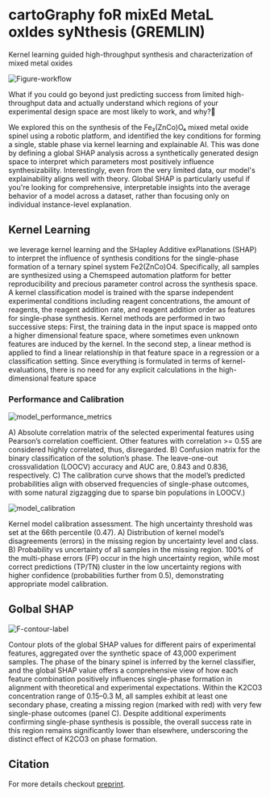 # cartoGraphy foR mixEd MetaL oxIdes syNthesis (GREMLIN)
Kernel learning guided high-throughput synthesis and characterization of mixed metal oxides 

![Figure-workflow](https://github.com/user-attachments/assets/34a452eb-c0c7-43e3-895d-2cb0b792c882)

What if you could go beyond just predicting success from limited high-throughput data and actually understand which regions of your experimental design space are most likely to work, and why?🔬

We explored this on the synthesis of the Fe₂(ZnCo)O₄ mixed metal oxide spinel using a robotic platform, and identified the key conditions for forming a single, stable phase via kernel learning and explainable AI. This was done by defining a global SHAP analysis across a synthetically generated design space to interpret which parameters most positively influence synthesizability. Interestingly, even from the very limited data, our model's explainability aligns well with theory. Global SHAP is particularly useful if you're looking for comprehensive, interpretable insights into the average behavior of a model across a dataset, rather than focusing only on individual instance-level explanation.

## Kernel Learning

we leverage kernel learning and the SHapley Additive exPlanations (SHAP) to interpret the influence of synthesis conditions for the single-phase formation of a ternary spinel system Fe2(ZnCo)O4. Specifically, all samples are synthesized using a Chemspeed automation platform for better reproducibility and precious parameter control across the synthesis space. A kernel classification model is trained with the sparse independent experimental conditions including reagent concentrations, the amount of reagents, the reagent addition rate, and reagent addition
order as features for single-phase synthesis. Kernel methods are performed in two successive steps: First, the training data in
the input space is mapped onto a higher dimensional feature space, where sometimes even unknown features are induced by the kernel. In the second step, a linear method is applied to find a linear relationship in that feature space in a regression or a classification setting. Since everything
is formulated in terms of kernel-evaluations, there is no need for any explicit calculations in the high-dimensional feature space

### Performance and Calibration 

![model_performance_metrics](https://github.com/user-attachments/assets/0e7fb2ce-9bea-4c46-9135-49b8ac418652)

A)
Absolute correlation matrix of the selected experimental features using Pearson’s correlation coefficient.
Other features with correlation >= 0.55 are considered highly correlated, thus, disregarded.
B) Confusion matrix for the binary classification of the solution’s phase. The leave-one-out crossvalidation
(LOOCV) accuracy and AUC are, 0.843 and 0.836, respectively. C) The calibration
curve shows that the model’s predicted probabilities align with observed frequencies of single-phase
outcomes, with some natural zigzagging due to sparse bin populations in LOOCV.)

![model_calibration](https://github.com/user-attachments/assets/05219b84-759f-4e9f-b530-3d401f2a7b49)

Kernel model calibration assessment. The high uncertainty threshold was set at the 66th
percentile (0.47). A) Distribution of kernel model’s disagreements (errors) in the missing region by
uncertainty level and class. B) Probability vs uncertainty of all samples in the missing region. 100%
of the multi-phase errors (FP) occur in the high uncertainty region, while most correct predictions
(TP/TN) cluster in the low uncertainty regions with higher confidence (probabilities further from
0.5), demonstrating appropriate model calibration.

## Golbal SHAP

![F-contour-label](https://github.com/user-attachments/assets/32ce0ca9-9709-4846-8fcb-1dd6acdbed20)

Contour plots of the global SHAP values for different pairs of experimental features,
aggregated over the synthetic space of 43,000 experiment samples. The phase of the binary spinel is
inferred by the kernel classifier, and the global SHAP value offers a comprehensive view of how
each feature combination positively influences single-phase formation in alignment with theoretical
and experimental expectations. Within the K2CO3 concentration range of 0.15–0.3 M, all samples
exhibit at least one secondary phase, creating a missing region (marked with red) with very few
single-phase outcomes (panel C). Despite additional experiments confirming single-phase synthesis
is possible, the overall success rate in this region remains significantly lower than elsewhere,
underscoring the distinct effect of K2CO3 on phase formation.

## Citation

For more details checkout [preprint](https://arxiv.org/abs/2503.19637).
